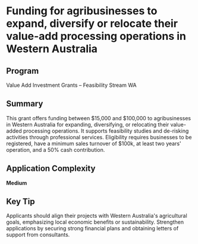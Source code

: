 # Funding for agribusinesses to expand, diversify or relocate their value-add processing operations in Western Australia
  
## Program
Value Add Investment Grants – Feasibility Stream WA

## Summary
This grant offers funding between $15,000 and $100,000 to agribusinesses in Western Australia for expanding, diversifying, or relocating their value-added processing operations. It supports feasibility studies and de-risking activities through professional services. Eligibility requires businesses to be registered, have a minimum sales turnover of $100k, at least two years' operation, and a 50% cash contribution.

## Application Complexity
**Medium**

## Key Tip
Applicants should align their projects with Western Australia's agricultural goals, emphasizing local economic benefits or sustainability. Strengthen applications by securing strong financial plans and obtaining letters of support from consultants.
